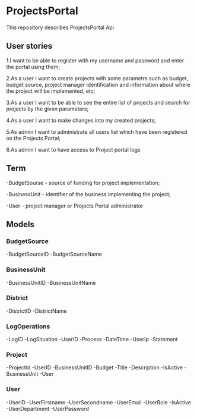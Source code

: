 # ProjectsPortal

This repository describes ProjectsPortal Api

## User stories

1.I want to be able to register with my username and password and enter the portal using them;
 
2.As a user i want to create projects with some parametrs such as budget, budget source, project manager identification and information about where the project will be implemented, etc;

3.As a user I want to be able to see the entire list of projects and search for projects by the given parameters;

4.As a user I want to make changes into my created projects;

5.As admin I want to administrate all users list which have been registered on the Projects Portal;

6.As admin I want to have access to Project portal logs

## Term

-BudgetSourse - source of funding for project implementation;

-BusinessUnit - identifier of the business implementing the project;

-User - project manager or Projects Portal administrator

## Models

### BudgetSource

-BudgetSourceID 
-BudgetSourceName 

### BusinessUnit

-BusinessUnitID 
-BusinessUnitName 

### District

-DistrictID 
-DistrictName 

### LogOperations

-LogID 
-LogSituation 
-UserID 
-Process 
-DateTime 
-UserIp 
-Statement 

### Project

-ProjectId 
-UserID
-BusinessUnitID 
-Budget 
-Title 
-Description 
-IsActive 
-BusinessUnit 
-User 

### User

-UserID 
-UserFirstname 
-UserSecondname 
-UserEmail 
-UserRole
-IsActive 
-UserDepartment 
-UserPassword 
